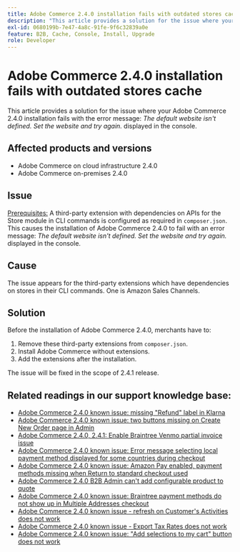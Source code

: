 ```yaml
---
title: Adobe Commerce 2.4.0 installation fails with outdated stores cache
description: "This article provides a solution for the issue where your Adobe Commerce 2.4.0 installation fails with the error message: *The default website isn't defined. Set the website and try again.* displayed in the console."
exl-id: 0680199b-7e47-4a8c-91fe-9f6c32839a0e
feature: B2B, Cache, Console, Install, Upgrade
role: Developer
---
```

# Adobe Commerce 2.4.0 installation fails with outdated stores cache

This article provides a solution for the issue where your Adobe Commerce 2.4.0 installation fails with the error message: *The default website isn't defined. Set the website and try again.* displayed in the console.

## Affected products and versions

* Adobe Commerce on cloud infrastructure 2.4.0
* Adobe Commerce on-premises 2.4.0

## Issue

<u>Prerequisites:</u>
A third-party extension with dependencies on APIs for the Store module in CLI commands is configured as required in `composer.json`. This causes the installation of Adobe Commerce 2.4.0 to fail with an error message: *The default website isn't defined. Set the website and try again.* displayed in the console.

## Cause

The issue appears for the third-party extensions which have dependencies on stores in their CLI commands. One is Amazon Sales Channels.

## Solution

Before the installation of Adobe Commerce 2.4.0, merchants have to:

1. Remove these third-party extensions from `composer.json`.
1. Install Adobe Commerce without extensions.
1. Add the extensions after the installation.

The issue will be fixed in the scope of 2.4.1 release.

## Related readings in our support knowledge base:

* [Adobe Commerce 2.4.0 known issue: missing "Refund" label in Klarna](/help/troubleshooting/payments/magento-2-4-0-known-issue-missing-refund-label-in-klarna.md)
* [Adobe Commerce 2.4.0 known issue: two buttons missing on Create New Order page in Admin](/help/troubleshooting/miscellaneous/magento-2-4-0-known-issue-create-new-order-buttons-missing.md)
* [Adobe Commerce 2.4.0, 2.4.1: Enable Braintree Venmo partial invoice issue](/help/troubleshooting/payments/magento-2-4-0-2-4-1-enable-braintree-venmo-partial-invoice-issue.md)
* [Adobe Commerce 2.4.0 known issue: Error message selecting local payment method displayed for some countries during checkout](/help/troubleshooting/payments/magento-2-4-0-checkout-error-selecting-local-payments.md)
* [Adobe Commerce 2.4.0 known issue: Amazon Pay enabled, payment methods missing when Return to standard checkout used](/help/troubleshooting/payments/magento-2-4-0-known-issue-amazon-pay-no-payment-methods.md)
* [Adobe Commerce 2.4.0 B2B Admin can't add configurable product to quote](/help/troubleshooting/miscellaneous/magento-2-4-0-b2b-admin-can-t-add-configurable-product-to-quote.md)
* [Adobe Commerce 2.4.0 known issue: Braintree payment methods do not show up in Multiple Addresses checkout](/help/troubleshooting/payments/magento-2-4-0-braintree-not-in-multiple-addresses-checkout.md)
* [Adobe Commerce 2.4.0 known issue - refresh on Customer's Activities does not work](/help/troubleshooting/miscellaneous/magento-2-4-0-refresh-on-customer-activities-does-not-work.md)
* [Adobe Commerce 2.4.0 known issue - Export Tax Rates does not work](/help/troubleshooting/miscellaneous/magento-2-4-0-known-issue-export-tax-rates-does-not-work.md)
* [Adobe Commerce 2.4.0 known issue: "Add selections to my cart" button does not work](/help/troubleshooting/miscellaneous/magento-2-4-0-add-selections-to-my-cart-does-not-work.md)

